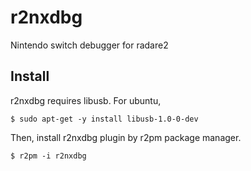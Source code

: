 # r2nxdbg
Nintendo switch debugger for radare2
## Install
r2nxdbg requires libusb.
For ubuntu,
```sh:
$ sudo apt-get -y install libusb-1.0-0-dev
```
Then, install r2nxdbg plugin by r2pm package manager.
```sh:
$ r2pm -i r2nxdbg
```
